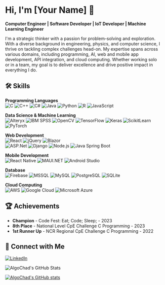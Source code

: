
# Hi, I'm [Your Name] 👋

**Computer Engineer | Software Developer | IoT Developer | Machine Learning Engineer**

I'm a strategic thinker with a passion for problem-solving and exploration. With a diverse background in engineering, physics, and computer science, I thrive on tackling complex challenges head-on. My expertise spans across various domains, including programming, AI, web and mobile app development, API integration, and cloud computing. Whether working solo or in a team, my goal is to deliver excellence and drive positive impact in everything I do.

## 🛠 Skills
**Programming Languages**  
![C](https://img.shields.io/badge/-C-00599C?style=flat&logo=c&logoColor=white) ![C++](https://img.shields.io/badge/-C++-00599C?style=flat&logo=cplusplus&logoColor=white) ![C#](https://img.shields.io/badge/-C%23-239120?style=flat&logo=csharp&logoColor=white) ![Java](https://img.shields.io/badge/-Java-007396?style=flat&logo=java&logoColor=white) ![Python](https://img.shields.io/badge/-Python-3776AB?style=flat&logo=python&logoColor=white) ![R](https://img.shields.io/badge/-R-276DC3?style=flat&logo=r&logoColor=white) ![JavaScript](https://img.shields.io/badge/-JavaScript-F7DF1E?style=flat&logo=javascript&logoColor=black)

**Data Science & Machine Learning**  
![Alteryx](https://img.shields.io/badge/-Alteryx-1C89BF?style=flat&logo=alteryx&logoColor=white) ![IBM SPSS](https://img.shields.io/badge/-IBM%20SPSS-052FAD?style=flat&logo=ibm&logoColor=white) ![OpenCV](https://img.shields.io/badge/-OpenCV-5C3EE8?style=flat&logo=opencv&logoColor=white) ![TensorFlow](https://img.shields.io/badge/-TensorFlow-FF6F00?style=flat&logo=tensorflow&logoColor=white) ![Keras](https://img.shields.io/badge/-Keras-D00000?style=flat&logo=keras&logoColor=white) ![ScikitLearn](https://img.shields.io/badge/-Scikit%20Learn-F7931E?style=flat&logo=scikitlearn&logoColor=white) ![PyTorch](https://img.shields.io/badge/-PyTorch-EE4C2C?style=flat&logo=pytorch&logoColor=white)

**Web Development**  
![React](https://img.shields.io/badge/-React-61DAFB?style=flat&logo=react&logoColor=black) ![jQuery](https://img.shields.io/badge/-jQuery-0769AD?style=flat&logo=jquery&logoColor=white) ![Blazor](https://img.shields.io/badge/-Blazor-512BD4?style=flat&logo=blazor&logoColor=white)  
![ASP.Net](https://img.shields.io/badge/-ASP.Net-512BD4?style=flat&logo=dotnet&logoColor=white) ![Django](https://img.shields.io/badge/-Django-092E20?style=flat&logo=django&logoColor=white) ![Node.js](https://img.shields.io/badge/-Node.js-339933?style=flat&logo=nodedotjs&logoColor=white) ![Java Spring Boot](https://img.shields.io/badge/-Spring%20Boot-6DB33F?style=flat&logo=springboot&logoColor=white)

**Mobile Development**  
![React Native](https://img.shields.io/badge/-React%20Native-61DAFB?style=flat&logo=react&logoColor=black) ![MAUI.NET](https://img.shields.io/badge/-MAUI-512BD4?style=flat&logo=dotnet&logoColor=white) ![Android Studio](https://img.shields.io/badge/-Android%20Studio-3DDC84?style=flat&logo=androidstudio&logoColor=white)

**Database**  
![Firebase](https://img.shields.io/badge/-Firebase-FFCA28?style=flat&logo=firebase&logoColor=black) ![MSSQL](https://img.shields.io/badge/-MSSQL-CC2927?style=flat&logo=microsoftsqlserver&logoColor=white) ![MySQL](https://img.shields.io/badge/-MySQL-4479A1?style=flat&logo=mysql&logoColor=white) ![PostgreSQL](https://img.shields.io/badge/-PostgreSQL-336791?style=flat&logo=postgresql&logoColor=white) ![SQLite](https://img.shields.io/badge/-SQLite-003B57?style=flat&logo=sqlite&logoColor=white)

**Cloud Computing**  
![AWS](https://img.shields.io/badge/-AWS-232F3E?style=flat&logo=amazonaws&logoColor=white) ![Google Cloud](https://img.shields.io/badge/-Google%20Cloud-4285F4?style=flat&logo=googlecloud&logoColor=white) ![Microsoft Azure](https://img.shields.io/badge/-Microsoft%20Azure-0078D4?style=flat&logo=microsoftazure&logoColor=white)

## 🏆 Achievements
- **Champion** - Code Fest: Eat; Code; Sleep; - 2023
- **8th Place** - National Level CpE Challenge C Programming - 2023
- **1st Runner Up** - NCR Regional CpE Challenge C Programming - 2022

## 🔗 Connect with Me
[![LinkedIn](https://img.shields.io/badge/-LinkedIn-0077B5?style=flat&logo=linkedin&logoColor=white)](https://www.linkedin.com/in/jhon-burn-villamor-4115a021a/)


<img src="https://github-readme-streak-stats.herokuapp.com/?user=AlgoChad&theme=default&hide_border=true" alt="AlgoChad's GitHub Stats" />

[![AlgoChad's GitHub stats](https://algochad-readme-stats-git-main-algochads-projects.vercel.app/api?username=AlgoChad&show_icons=true&theme=radical)](https://github.com/AlgoChad/github-readme-stats)

